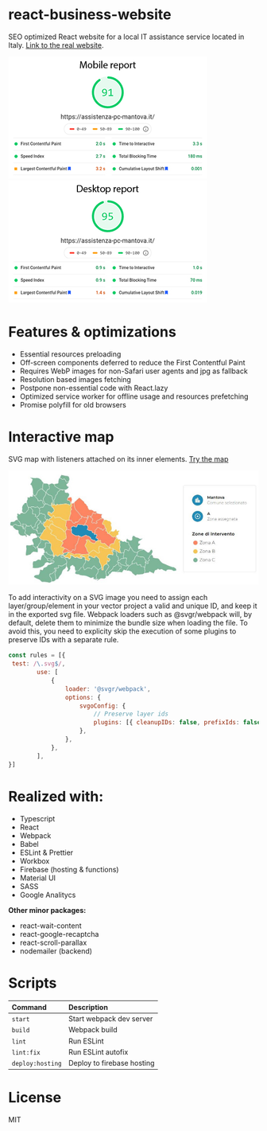 # react-business-website

SEO optimized React website for a local IT assistance service located in Italy. [Link to the real website](https://assistenza-pc-mantova.it/).

![screenshot](doc_res/1.jpg)
![screenshot](doc_res/2.jpg)

# Features & optimizations

- Essential resources preloading
- Off-screen components deferred to reduce the First Contentful Paint
- Requires WebP images for non-Safari user agents and jpg as fallback
- Resolution based images fetching
- Postpone non-essential code with React.lazy
- Optimized service worker for offline usage and resources prefetching
- Promise polyfill for old browsers

# Interactive map

SVG map with listeners attached on its inner elements. [Try the map](https://assistenza-pc-mantova.it/prezzi)

![screenshot](doc_res/3.jpg)

To add interactivity on a SVG image you need to assign each layer/group/element in your vector project a valid and unique ID, and keep it in the exported svg file. Webpack loaders such as @svgr/webpack will, by default, delete them to minimize the bundle size when loading the file. To avoid this, you need to explicity skip the execution of some plugins to preserve IDs with a separate rule.

```js
const rules = [{
 test: /\.svg$/,
        use: [
            {
                loader: '@svgr/webpack',
                options: {
                    svgoConfig: {
                        // Preserve layer ids
                        plugins: [{ cleanupIDs: false, prefixIds: false }],
                    },
                },
            },
        ],
}]
```

# Realized with:

- Typescript
- React
- Webpack
- Babel
- ESLint & Prettier
- Workbox
- Firebase (hosting & functions)
- Material UI
- SASS
- Google Analitycs

**Other minor packages:**

- react-wait-content
- react-google-recaptcha
- react-scroll-parallax
- nodemailer (backend)

# Scripts

| Command          | Description                |
| :--------------- | :------------------------- |
| `start`          | Start webpack dev server   |
| `build`          | Webpack build              |
| `lint`           | Run ESLint                 |
| `lint:fix`       | Run ESLint autofix         |
| `deploy:hosting` | Deploy to firebase hosting |

# License

MIT
